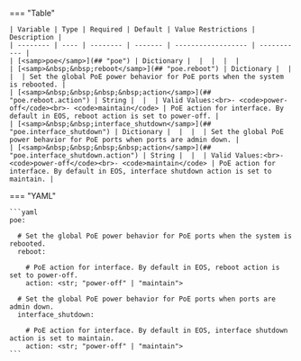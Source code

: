 <!--
  ~ Copyright (c) 2024 Arista Networks, Inc.
  ~ Use of this source code is governed by the Apache License 2.0
  ~ that can be found in the LICENSE file.
  -->
=== "Table"

    | Variable | Type | Required | Default | Value Restrictions | Description |
    | -------- | ---- | -------- | ------- | ------------------ | ----------- |
    | [<samp>poe</samp>](## "poe") | Dictionary |  |  |  |  |
    | [<samp>&nbsp;&nbsp;reboot</samp>](## "poe.reboot") | Dictionary |  |  |  | Set the global PoE power behavior for PoE ports when the system is rebooted. |
    | [<samp>&nbsp;&nbsp;&nbsp;&nbsp;action</samp>](## "poe.reboot.action") | String |  |  | Valid Values:<br>- <code>power-off</code><br>- <code>maintain</code> | PoE action for interface. By default in EOS, reboot action is set to power-off. |
    | [<samp>&nbsp;&nbsp;interface_shutdown</samp>](## "poe.interface_shutdown") | Dictionary |  |  |  | Set the global PoE power behavior for PoE ports when ports are admin down. |
    | [<samp>&nbsp;&nbsp;&nbsp;&nbsp;action</samp>](## "poe.interface_shutdown.action") | String |  |  | Valid Values:<br>- <code>power-off</code><br>- <code>maintain</code> | PoE action for interface. By default in EOS, interface shutdown action is set to maintain. |

=== "YAML"

    ```yaml
    poe:

      # Set the global PoE power behavior for PoE ports when the system is rebooted.
      reboot:

        # PoE action for interface. By default in EOS, reboot action is set to power-off.
        action: <str; "power-off" | "maintain">

      # Set the global PoE power behavior for PoE ports when ports are admin down.
      interface_shutdown:

        # PoE action for interface. By default in EOS, interface shutdown action is set to maintain.
        action: <str; "power-off" | "maintain">
    ```
